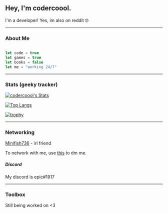 ## Hey, I'm codercoool. 
 
 I'm a developer! Yes, im also on reddit 🤓

---



### About Me
```js

let code = true
let games = true
let books = false
let me = "working 24/7"
```

---
### Stats (geeky tracker) 
<a href="https://github.com/codercoool"> ![codercoool's Stats](https://github-readme-stats.vercel.app/api?username=codercoool&count_private=true&show_icons=true&theme=radical) 
  </a>


<a href="https://github.com/codercoool"> ![Top Langs](https://github-readme-stats.vercel.app/api/top-langs/?username=codercoool&show_icons=true&theme=radical) </a>

[![trophy](https://github-profile-trophy.vercel.app/?username=codercoool&theme=dracula)](https://github.com/codercoool)



---
### Networking

[Minifish736](https://github.com/minifish736) - irl friend

To network with me, use [this](https://www.discord.com/) to dm me. 

##### Discord
My discord is epic#1917

---
### Toolbox 
Still being worked on <3

